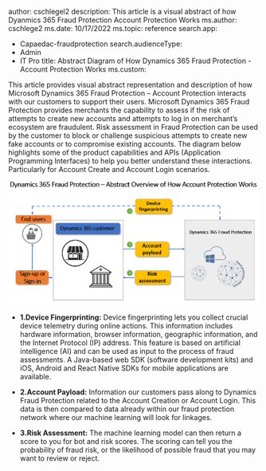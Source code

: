 author: cschlegel2
description: This article is a visual abstract of how Dyanmics 365 Fraud Protection Account Protection Works
ms.author: cschlege2
ms.date: 10/17/2022
ms.topic: reference
search.app: 
  - Capaedac-fraudprotection
search.audienceType:
  - Admin
  - IT Pro
title: Abstract Diagram of How Dynamics 365 Fraud Protection - Account Protection Works
ms.custom:

This article provides visual abstract representation and description of how Microsoft Dynamics 365 Fraud Protection – Account Protection interacts with our customers to support their users. Microsoft Dynamics 365 Fraud Protection provides merchants the capability to assess if the risk of attempts to create new accounts and attempts to log in on merchant’s ecosystem are fraudulent. Risk assessment in Fraud Protection can be used by the customer to block or challenge suspicious attempts to create new fake accounts or to compromise existing accounts. The diagram below highlights some of the product capabilities and APIs (Application Programming Interfaces) to help you better understand these interactions. Particularly for Account Create and Account Login scenarios.


![overview](media/architecture-abstract1-overview.png)

- **1.Device Fingerprinting:** Device fingerprinting lets you collect crucial device telemetry during online actions. This information includes hardware information, browser information, geographic information, and the Internet Protocol (IP) address. This feature is based on artificial intelligence (AI) and can be used as input to the process of fraud assessments. A Java-based web SDK (software development kits) and iOS, Android and React Native SDKs for mobile applications are available.

- **2.Account Payload:** Information our customers pass along to Dynamics Fraud Protection related to the Account Creation or Account Login. This data is then compared to data already within our fraud protection network where our machine learning will look for linkages. 

- **3.Risk Assessment:** The machine learning model can then return a score to you for bot and risk scores. The scoring can tell you the probability of fraud risk, or the likelihood of possible fraud that you may want to review or reject.  
